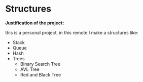 # Structures

**Justification of the project:**

this is a personal project, in this remote I make a structures like:

  - Stack
  - Queue
  - Hash
  - Trees
    * Binary Search Tree
    * AVL Tree
    * Red and Black Tree
